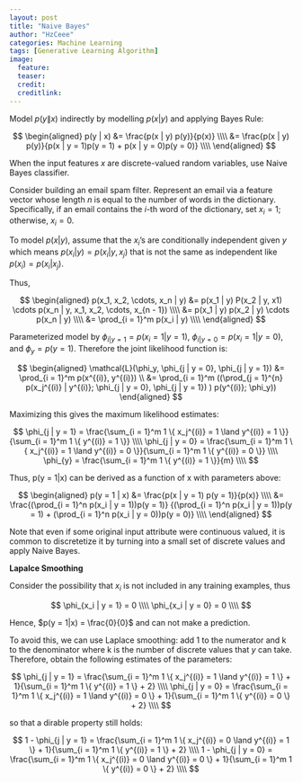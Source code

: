 ```yaml
---
layout: post
title: "Naive Bayes"
author: "HzCeee"
categories: Machine Learning
tags: [Generative Learning Algorithm]
image:
  feature: 
  teaser: 
  credit:
  creditlink:
---
```


Model $p(y\|x)$ indirectly by modelling $p(x|y)$ and applying Bayes Rule:

$$
\begin{aligned}
p(y | x) &= \frac{p(x | y) p(y)}{p(x)} \\\\
&= \frac{p(x | y) p(y)}{p(x | y = 1)p(y = 1) + p(x | y = 0)p(y = 0)} \\\\
\end{aligned}
$$

When the input features $x$ are discrete-valued random variables, use Naive Bayes classifier.

Consider building an email spam filter. Represent an email via a feature vector whose length $n$ is equal to the number of words in the dictionary. Specifically, if an email contains the $i$-th word of the dictionary, set $x_i = 1$; otherwise, $x_i = 0$.

To model $p(x|y)$, assume that the $x_i$’s are conditionally independent given $y$ which means $p(x_i|y) = p(x_i|y, x_j)$ that is not the same as independent like $p(x_i) = p(x_i|x_j)$.

Thus,

$$
\begin{aligned}
p(x_1, x_2, \cdots, x_n | y) &=
p(x_1 | y) P(x_2 | y, x1) \cdots p(x_n | y, x_1, x_2, \cdots, x_{n - 1}) \\\\
&= p(x_1 | y) p(x_2 | y) \cdots p(x_n | y) \\\\
&= \prod_{i = 1}^m p(x_i | y) \\\\
\end{aligned}
$$

Parameterized model by $\phi_{i|y = 1} = p(x_i = 1|y = 1)$, $\phi_{i|y = 0} = p(x_i = 1|y = 0)$, and $\phi_y = p(y = 1)$. Therefore the joint likelihood function is:

$$
\begin{aligned}
\mathcal{L}(\phi_y, \phi_{j | y = 0}, \phi_{j | y = 1}) &= \prod_{i = 1}^m p(x^{(i)}, y^{(i)}) \\
&= \prod_{i = 1}^m ((\prod_{j = 1}^{n} p(x_j^{(i)} | y^{(i)}; \phi_{j | y = 0}, \phi_{j | y = 1}) ) p(y^{(i)}; \phi_y))
\end{aligned}
$$

Maximizing this gives the maximum likelihood estimates:

$$
\phi_{j | y = 1} = \frac{\sum_{i = 1}^m 1 \{ x_j^{(i)} = 1 \land y^{(i)} = 1 \}}{\sum_{i = 1}^m 1 \{ y^{(i)} = 1 \}} \\\\
\phi_{j | y = 0} = \frac{\sum_{i = 1}^m 1 \{ x_j^{(i)} = 1 \land y^{(i)} = 0 \}}{\sum_{i = 1}^m 1 \{ y^{(i)} = 0 \}} \\\\
\phi_{y} = \frac{\sum_{i = 1}^m 1 \{ y^{(i)} = 1 \}}{m} \\\\
$$

Thus, p(y = 1|x) can be derived as a function of x with parameters above:

$$
\begin{aligned}
p(y = 1 | x) &= \frac{p(x | y = 1) p(y = 1)}{p(x)} \\\\
&= \frac{(\prod_{i = 1}^n p(x_i | y = 1))p(y = 1)}
{(\prod_{i = 1}^n p(x_i | y = 1))p(y = 1) + (\prod_{i = 1}^n p(x_i | y = 0))p(y = 0)} \\\\
\end{aligned}
$$

Note that even if some original input attribute were continuous valued, it is common to discretetize it by turning into a small set of discrete values and apply Naive Bayes.

**Lapalce Smoothing**

Consider the possibility that $x_i$ is not included in any training examples, thus

$$
\phi_{x_i | y = 1} = 0 \\\\
\phi_{x_i | y = 0} = 0 \\\\
$$

Hence, $p(y = 1|x) = \frac{0}{0}$ and can not make a prediction.

To avoid this, we can use Laplace smoothing: add 1 to the numerator and k to the denominator where k is the number of discrete values that $y$ can take. Therefore, obtain the following estimates of the parameters:

$$
\phi_{j | y = 1} = \frac{\sum_{i = 1}^m 1 \{ x_j^{(i)} = 1 \land y^{(i)} = 1 \} + 1}{\sum_{i = 1}^m 1 \{ y^{(i)} = 1 \} + 2} \\\\
\phi_{j | y = 0} = \frac{\sum_{i = 1}^m 1 \{ x_j^{(i)} = 1 \land y^{(i)} = 0 \} + 1}{\sum_{i = 1}^m 1 \{ y^{(i)} = 0 \} + 2} \\\\
$$

so that a dirable property still holds:

$$
1 - \phi_{j | y = 1} =
\frac{\sum_{i = 1}^m 1 \{ x_j^{(i)} = 0 \land y^{(i)} = 1 \} + 1}{\sum_{i = 1}^m 1 \{ y^{(i)} = 1 \} + 2} \\\\
1 - \phi_{j | y = 0} =
\frac{\sum_{i = 1}^m 1 \{ x_j^{(i)} = 0 \land y^{(i)} = 0 \} + 1}{\sum_{i = 1}^m 1 \{ y^{(i)} = 0 \} + 2} \\\\
$$
